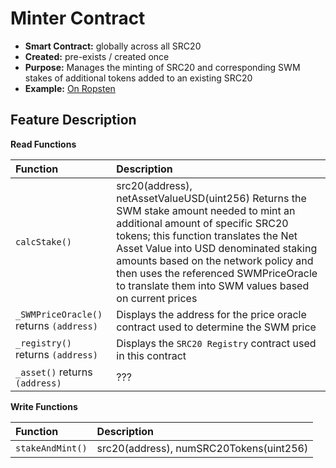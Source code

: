 # Minter Contract

* **Smart Contract:** globally across all SRC20
* **Created:** pre-exists / created once
* **Purpose:** Manages the minting of SRC20 and corresponding SWM stakes of additional  tokens added to an existing SRC20 
* **Example:**  [On Ropsten](https://ropsten.etherscan.io/address/0xe0e57388e696c4db04643147070532111b21b8e8#code)  

## Feature Description

**Read Functions**

| Function | Description |
| :--- | :--- |
| `calcStake()` | src20(address), netAssetValueUSD(uint256)   Returns the SWM stake amount needed to mint an additional amount of specific SRC20 tokens; this function translates the Net Asset Value into USD denominated staking amounts based on the network policy and then uses the referenced SWMPriceOracle to translate them into SWM values based on current prices |
| `_SWMPriceOracle()` returns `(address)` | Displays the address for the price oracle contract used to determine the SWM price |
| `_registry()` returns `(address)` | Displays the `SRC20 Registry` contract used in this contract |
| `_asset()` returns `(address)` | ??? |

**Write Functions**

| Function | Description |
| :--- | :--- |
| `stakeAndMint()` | src20(address), numSRC20Tokens(uint256) |